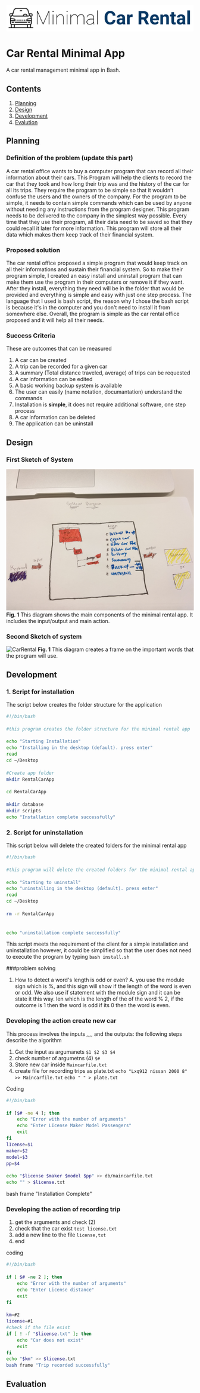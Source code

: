 ![CarRental](logo.png)

Car Rental Minimal App
===========================

A car rental management minimal app in Bash.

Contents
-----
  1. [Planning](#planning)
  1. [Design](#design)
  1. [Development](#development)
  1. [Evalution](#evaluation)

Planning
----------
### Definition of the problem (update this part)
A car rental office wants to buy a computer program that can record all their information about their cars. This Program will help the clients to record the car that they took and how long their trip was and the history of the car for all its trips. They require the program to be simple so that it wouldn’t confuse the users and the owners of the company. For the program to be simple, it needs to contain simple commands which can be used by anyone without needing any instructions from the program designer. This program needs to be delivered to the company in the simplest way possible. Every time that they use their program, all their data need to be saved so that they could recall it later for more information. This program will store all their data which makes them keep track of their financial system. 

### Proposed solution
The car rental office proposed a simple program that would keep track on all their informations and sustain their financial system. So to make their program simple, I created an easy install and uninstall program that can make them use the program in their computers or remove it if they want. After they install, everything they need will be in the folder that would be provided and everything is simple and easy with just one step process. The language that I used is bash script, the reason why I chose the bash script is because it's in the computer and you don't need to install it from somewhere else. Overall, the program is simple as the car rental office proposed and it will help all their needs. 

### Success Criteria
These are outcomes that can be measured
1. A car can be created
2. A trip can be recorded for a given car
3. A summary (Total distance traveled, average) of trips can be requested
4. A car information can be edited
5. A basic working backup system is available
6. The user can easily (name notation, documantation) understand the commands
7. Installation is **simple**, it does not require additional software, one step process
8. A car information can be deleted
9. The application can be uninstall


Design
---------
### First Sketch of System
![CarRental](System.jpg)
**Fig. 1** This diagram shows the main components of the minimal 
rental app. It includes the input/output and main action.

### Second Sketch of system
![CarRental](prosys.jpg)
**Fig. 1** This diagram creates a frame on the important words
that the program will use. 

Development
--------
### 1. Script for installation
The script below creates the folder structure for the application
```.sh
#!/bin/bash

#this program creates the folder structure for the minimal rental app

echo "Starting Installation"
echo "Installing in the desktop (default). press enter"
read
cd ~/Desktop

#Create app folder
mkdir RentalCarApp

cd RentalCarApp

mkdir database
mkdir scripts
echo "Installation complete successfully"

```
### 2. Script for uninstallation
This script below will delete the created folders for the minimal rental app
```.sh
#!/bin/bash

#this program will delete the created folders for the minimal rental app

echo "Starting to uninstall"
echo "uninstalling in the desktop (default). press enter"
read
cd ~/Desktop

rm -r RentalCarApp


echo "uninstallation complete successfully"
```

This script meets the requirement of the client for a simple installation and uninstallation 
however, it could be simplified so that the user does not need to execute the program by typing ``bash install.sh``

###problem solving
1. How to detect a word's length is odd or even?
  A. you use the module sign which is %, and this sign will show if the length of the word is even or odd. We also use if statement with the module sign and it can be state it this way. len which is the length of the of the word % 2, if the outcome is 1 then the word is odd if its 0 then the word is even. 

### Developing the action create new car
This process involves the inputs _,_,_,_, and the outputs:
the following steps describe the algorithm
1. Get the input as argumanets `$1 $2 $3 $4`
2. check number of argumetns (4) `$#`
3. Store new car inside `Maincarfile.txt`
4. create file for recording trips as plate.txt
`echo "Lxq912 nissan 2000 8" >> Maincarfile.txt`
`echo " " > plate.txt`
 
 Coding 
```.sh
#!/bin/bash

if [$# -ne 4 ]; then
	echo "Error with the number of arguments"
	echo "Enter LIcense Maker Model Passengers"
	exit
fi
lIcense=$1 
maker=$2
model=$3
pp=$4

echo "$license $maker $model $pp" >> db/maincarfile.txt
echo "" > $license.txt
```

bash frame "Installation Complete"
### Developing the action of recording trip
1. get the arguments and check (2)
2. check that the car exist `test license.txt`
3. add a new line to the file `license,txt`
4. end

coding
```.sh
#!/bin/bash

if [ $# -ne 2 ]; then
	echo "Error with the number of arguments"
	echo "Enter License distance"
	exit
fi

km=#2
license=#1
#check if the file exist
if [ ! -f "$license.txt" ]; then
	echo "Car does not exist"
	exit
fi
echo "$km" >> $license.txt
bash frame "Trip recorded successfully"
```

Evaluation
-----------



